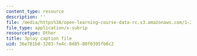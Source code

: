 ```yaml
---
content_type: resource
description: ''
file: /media/https%3A/open-learning-course-data-rc.s3.amazonaws.com/1-258j-public-transportation-systems-spring-2017/36e781b83203fe4c8d8580f0395fb6c2_G1sBybS2M48.srt
file_type: application/x-subrip
resourcetype: Other
title: 3play caption file
uid: 36e781b8-3203-fe4c-8d85-80f0395fb6c2
---
```

